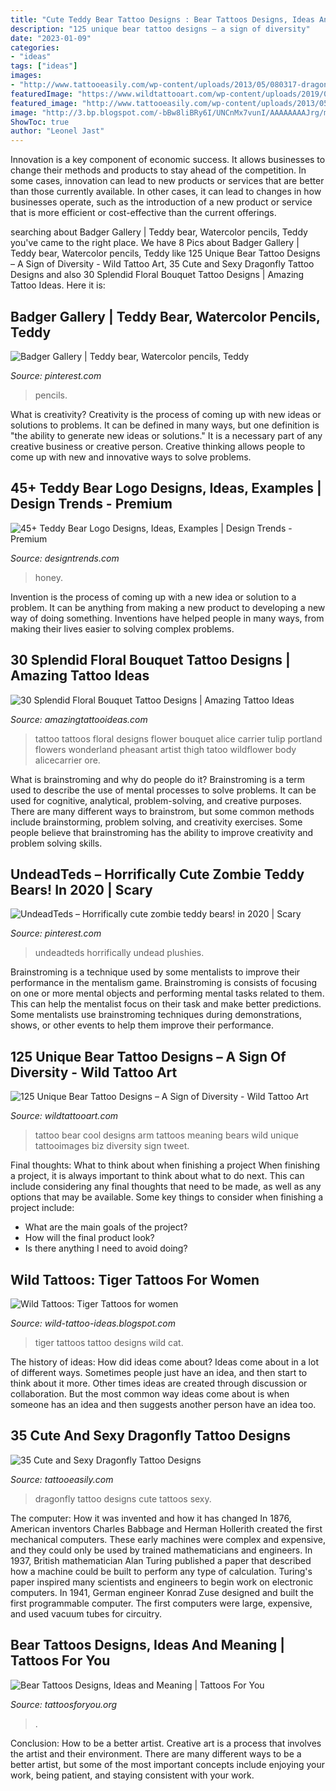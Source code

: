 ```yaml
---
title: "Cute Teddy Bear Tattoo Designs : Bear Tattoos Designs, Ideas And Meaning"
description: "125 unique bear tattoo designs – a sign of diversity"
date: "2023-01-09"
categories:
- "ideas"
tags: ["ideas"]
images:
- "http://www.tattooeasily.com/wp-content/uploads/2013/05/080317-dragonfly-tattoos17.jpg"
featuredImage: "https://www.wildtattooart.com/wp-content/uploads/2019/01/bear-tattoos-26011923.jpg"
featured_image: "http://www.tattooeasily.com/wp-content/uploads/2013/05/080317-dragonfly-tattoos17.jpg"
image: "http://3.bp.blogspot.com/-bBw8liBRy6I/UNCnMx7vunI/AAAAAAAAJrg/m-btiAxrS7U/s1600/Best-Women-Tiger-Tattoos-Designs.jpg"
ShowToc: true
author: "Leonel Jast"
---
```



Innovation is a key component of economic success. It allows businesses to change their methods and products to stay ahead of the competition. In some cases, innovation can lead to new products or services that are better than those currently available. In other cases, it can lead to changes in how businesses operate, such as the introduction of a new product or service that is more efficient or cost-effective than the current offerings.

	

		
searching about Badger Gallery | Teddy bear, Watercolor pencils, Teddy you've came to the right place. We have 8 Pics about Badger Gallery | Teddy bear, Watercolor pencils, Teddy like 125 Unique Bear Tattoo Designs – A Sign of Diversity - Wild Tattoo Art, 35 Cute and Sexy Dragonfly Tattoo Designs and also 30 Splendid Floral Bouquet Tattoo Designs | Amazing Tattoo Ideas. Here it is:
		
    
## Badger Gallery | Teddy Bear, Watercolor Pencils, Teddy

<img loading=lazy src="https://i.pinimg.com/736x/2c/bd/e4/2cbde4c5ddd0915ed38491a753f74978--watercolour-pencil.jpg" onerror="this.onerror=null;this.src='https://tse2.mm.bing.net/th?id=OIP.bf0Uu0GnUc6JW3P1ZOi64QHaNK&amp;pid=15.1';" alt="Badger Gallery | Teddy bear, Watercolor pencils, Teddy">

_Source: pinterest.com_

>pencils. 

	

What is creativity?
Creativity is the process of coming up with new ideas or solutions to problems. It can be defined in many ways, but one definition is "the ability to generate new ideas or solutions." It is a necessary part of any creative business or creative person. Creative thinking allows people to come up with new and innovative ways to solve problems.

    
## 45+ Teddy Bear Logo Designs, Ideas, Examples | Design Trends - Premium

<img loading=lazy src="https://images.designtrends.com/wp-content/uploads/2016/03/03061644/Honey-Bear-Logo.jpg" onerror="this.onerror=null;this.src='https://tse3.mm.bing.net/th?id=OIP.5qJ3HyhXgzjxtA4nQx0zgQHaD-&amp;pid=15.1';" alt="45+ Teddy Bear Logo Designs, Ideas, Examples | Design Trends - Premium">

_Source: designtrends.com_

>honey. 

	

Invention is the process of coming up with a new idea or solution to a problem. It can be anything from making a new product to developing a new way of doing something. Inventions have helped people in many ways, from making their lives easier to solving complex problems.

    
## 30 Splendid Floral Bouquet Tattoo Designs | Amazing Tattoo Ideas

<img loading=lazy src="https://amazingtattooideas.com/wp-content/uploads/2016/07/Intricate-Bouquet-Thigh-Tattoo.jpg" onerror="this.onerror=null;this.src='https://tse1.mm.bing.net/th?id=OIP.yYAFJiAGlckRqzw0utkaogHaLH&amp;pid=15.1';" alt="30 Splendid Floral Bouquet Tattoo Designs | Amazing Tattoo Ideas">

_Source: amazingtattooideas.com_

>tattoo tattoos floral designs flower bouquet alice carrier tulip portland flowers wonderland pheasant artist thigh tatoo wildflower body alicecarrier ore. 

	

What is brainstroming and why do people do it?
Brainstroming is a term used to describe the use of mental processes to solve problems. It can be used for cognitive, analytical, problem-solving, and creative purposes. There are many different ways to brainstrom, but some common methods include brainstorming, problem solving, and creativity exercises. Some people believe that brainstroming has the ability to improve creativity and problem solving skills.

    
## UndeadTeds – Horrifically Cute Zombie Teddy Bears! In 2020 | Scary

<img loading=lazy src="https://i.pinimg.com/736x/44/47/46/444746573f3bca46b10d9f6bfc0c32ac.jpg" onerror="this.onerror=null;this.src='https://tse1.mm.bing.net/th?id=OIP.jSEnkYuqc1aCNwGsUP-DDwHaJ1&amp;pid=15.1';" alt="UndeadTeds – Horrifically cute zombie teddy bears! in 2020 | Scary">

_Source: pinterest.com_

>undeadteds horrifically undead plushies. 

	

Brainstroming is a technique used by some mentalists to improve their performance in the mentalism game. Brainstroming is consists of focusing on one or more mental objects and performing mental tasks related to them. This can help the mentalist focus on their task and make better predictions. Some mentalists use brainstroming techniques during demonstrations, shows, or other events to help them improve their performance.

    
## 125 Unique Bear Tattoo Designs – A Sign Of Diversity - Wild Tattoo Art

<img loading=lazy src="https://www.wildtattooart.com/wp-content/uploads/2019/01/bear-tattoos-26011923.jpg" onerror="this.onerror=null;this.src='https://tse3.mm.bing.net/th?id=OIP.tJKX-U5eWYpUr_7b7J2MyAHaHa&amp;pid=15.1';" alt="125 Unique Bear Tattoo Designs – A Sign of Diversity - Wild Tattoo Art">

_Source: wildtattooart.com_

>tattoo bear cool designs arm tattoos meaning bears wild unique tattooimages biz diversity sign tweet. 

	

Final thoughts: What to think about when finishing a project
When finishing a project, it is always important to think about what to do next. This can include considering any final thoughts that need to be made, as well as any options that may be available. Some key things to consider when finishing a project include:
- What are the main goals of the project?
- How will the final product look?
- Is there anything I need to avoid doing?

    
## Wild Tattoos: Tiger Tattoos For Women

<img loading=lazy src="http://3.bp.blogspot.com/-bBw8liBRy6I/UNCnMx7vunI/AAAAAAAAJrg/m-btiAxrS7U/s1600/Best-Women-Tiger-Tattoos-Designs.jpg" onerror="this.onerror=null;this.src='https://tse4.mm.bing.net/th?id=OIP.VYPaB_wvI0qB4PDwN0I73wHaLG&amp;pid=15.1';" alt="Wild Tattoos: Tiger Tattoos for women">

_Source: wild-tattoo-ideas.blogspot.com_

>tiger tattoos tattoo designs wild cat. 

	

The history of ideas: How did ideas come about?
Ideas come about in a lot of different ways. Sometimes people just have an idea, and then start to think about it more. Other times ideas are created through discussion or collaboration. But the most common way ideas come about is when someone has an idea and then suggests another person have an idea too.

    
## 35 Cute And Sexy Dragonfly Tattoo Designs

<img loading=lazy src="http://www.tattooeasily.com/wp-content/uploads/2013/05/080317-dragonfly-tattoos17.jpg" onerror="this.onerror=null;this.src='https://tse3.mm.bing.net/th?id=OIP.KTvjQJGsG7_sXg3Ungfq1gHaLS&amp;pid=15.1';" alt="35 Cute and Sexy Dragonfly Tattoo Designs">

_Source: tattooeasily.com_

>dragonfly tattoo designs cute tattoos sexy. 

	

The computer: How it was invented and how it has changed
In 1876, American inventors Charles Babbage and Herman Hollerith created the first mechanical computers. These early machines were complex and expensive, and they could only be used by trained mathematicians and engineers. In 1937, British mathematician Alan Turing published a paper that described how a machine could be built to perform any type of calculation. Turing's paper inspired many scientists and engineers to begin work on electronic computers. In 1941, German engineer Konrad Zuse designed and built the first programmable computer. The first computers were large, expensive, and used vacuum tubes for circuitry.

    
## Bear Tattoos Designs, Ideas And Meaning | Tattoos For You

<img loading=lazy src="https://www.tattoosforyou.org/wp-content/uploads/2013/10/Bear-Tattoo-Meaning-625x1024.png" onerror="this.onerror=null;this.src='https://tse3.mm.bing.net/th?id=OIP.EWjSlPF8J_qtX5V4Nze0PwHaMI&amp;pid=15.1';" alt="Bear Tattoos Designs, Ideas and Meaning | Tattoos For You">

_Source: tattoosforyou.org_

>. 

	

Conclusion: How to be a better artist.
Creative art is a process that involves the artist and their environment. There are many different ways to be a better artist, but some of the most important concepts include enjoying your work, being patient, and staying consistent with your work.

